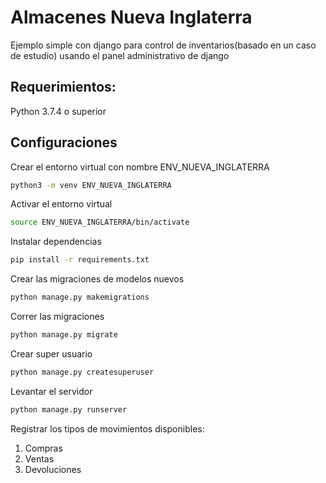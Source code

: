 # Almacenes Nueva Inglaterra
Ejemplo simple con django para control de inventarios(basado en un caso de estudio) usando el panel administrativo de django


## Requerimientos:

Python 3.7.4 o superior

## Configuraciones

Crear el entorno virtual con nombre ENV_NUEVA_INGLATERRA
```bash
python3 -m venv ENV_NUEVA_INGLATERRA
```

Activar el entorno virtual
```bash
source ENV_NUEVA_INGLATERRA/bin/activate
```
Instalar dependencias
```bash
pip install -r requirements.txt
```

Crear las migraciones de modelos nuevos
```bash
python manage.py makemigrations
```

Correr las migraciones
```bash
python manage.py migrate
```

Crear super usuario
```bash
python manage.py createsuperuser
```

Levantar el servidor
```bash
python manage.py runserver
```

Registrar los tipos de movimientos disponibles:
1. Compras
2. Ventas
3. Devoluciones